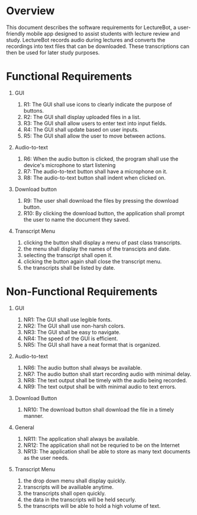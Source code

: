 
# Overview

This document describes the software requirements for LectureBot, a user-friendly mobile app designed 
to assist students with lecture review and study. LectureBot records audio during lectures and converts
the recordings into text files that can be downloaded. These transcriptions can then be used for later 
study purposes.

# Functional Requirements

1. GUI 
   1. R1: The GUI shall use icons to clearly indicate the purpose of buttons.
   2. R2: The GUI shall display uploaded files in a list.
   3. R3: The GUI shall allow users to enter text into input fields.
   4. R4: The GUI shall update based on user inputs. 
   5. R5: The GUI shall allow the user to move between actions.

2. Audio-to-text
   1. R6: When the audio button is clicked, the program shall use the device's microphone to start listening
   2. R7: The audio-to-text button shall have a microphone on it.
   3. R8: The audio-to-text button shall indent when clicked on.

3. Download button
   1. R9: The user shall download the files by pressing the download button.
   2. R10: By clicking the download button, the application shall prompt the user to name the document they saved.

4. Transcript Menu
    1. clicking the button shall display a menu of past class transcripts.
    2. the menu shall display the names of the transcipts and date.
    3. selecting the transcript shall open it.
    4. clicking the button again shall close the transcript menu.
    5. the transcripts shall be listed by date.

# Non-Functional Requirements

1. GUI 
   1. NR1: The GUI shall use legible fonts.
   2. NR2: The GUI shall use non-harsh colors.
   3. NR3: The GUI shall be easy to navigate.
   4. NR4: The speed of the GUI is efficient. 
   5. NR5: The GUI shall have a neat format that is organized.

2. Audio-to-text
   1. NR6: The audio button shall always be available.
   2. NR7: The audio button shall start recording audio with minimal delay.
   3. NR8: The text output shall be timely with the audio being recorded.
   4. NR9: The text output shall be with minimal audio to text errors.

3. Download Button
   1. NR10: The download button shall download the file in a timely manner.

4. General
   1. NR11: The application shall always be available.
   2. NR12: The application shall  not be requried to be on the Internet
   3. NR13: The application shall be able to store as many text documents as the user needs.

5. Transcript Menu
    1. the drop down menu shall display quickly.
    2. transcripts will be availiable anytime.
    3. the transcripts shall open quickly.
    4. the data in the transcripts will be held securly.
    5. the transcripts will be able to hold a high volume of text.

